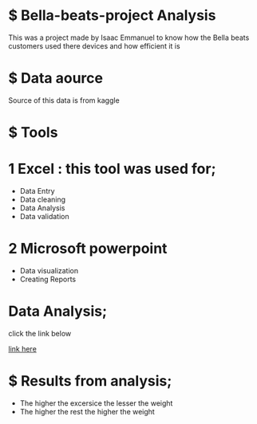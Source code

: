 # $ Bella-beats-project Analysis
This was a project made by Isaac Emmanuel to know how the Bella beats customers used there devices and how efficient it is
# $ Data aource 
Source of this data is from kaggle
# $ Tools 
# 1 Excel : this tool was used for;
* Data Entry
* Data cleaning
* Data Analysis
* Data validation 
# 2 Microsoft powerpoint
* Data visualization
* Creating Reports
# Data Analysis;
click the link below

[link here](https://docs.google.com/presentation/d/e/2PACX-1vQGfE1JI_W-yYU76WgabXc8WheEfQMFMQ3nZKrOYTOEgtKbjM4OmAFVcwhHrZsV8t2BqlD7GBDC6-nn/pub?start=true&loop=true&delayms=3000&slide=id.p)
# $ Results from analysis;
* The higher the excersice the lesser the weight
* The higher the rest the higher the weight
